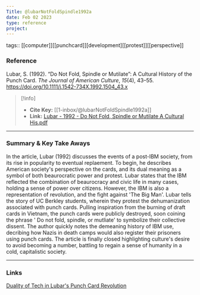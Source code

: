 ```yaml
---
Title: @lubarNotFoldSpindle1992a
date: Feb 02 2023
type: reference
project:
---
```


tags:: [[computer]][[punchcard]][development][[protest]][[perspective]]


### Reference 

Lubar, S. (1992). “Do Not Fold, Spindle or Mutilate”: A Cultural History of the Punch Card. _The Journal of American Culture_, _15_(4), 43–55. https://doi.org/10.1111/j.1542-734X.1992.1504_43.x

> [!info]
> - **Cite Key:** [[1-inbox/@lubarNotFoldSpindle1992a]]
> - **Link:** [Lubar - 1992 - Do Not Fold, Spindle or Mutilate A Cultural His.pdf](file://C:\Users\regsg\Zotero\storage\32K6Y353\Lubar%20-%201992%20-%20Do%20Not%20Fold,%20Spindle%20or%20Mutilate%20A%20Cultural%20His.pdf)


---

### Summary & Key Take Aways

In the article, Lubar (1992) discusses the events of a post-IBM society, from its rise in popularity to eventual replaement. To begin, he describes American society's perspective on the cards, and its dual meaning as a symbol of both beaurocratic power and protest. Lubar states that the IBM reflected the combination of beaurocracy and civic life in many cases, holding a sense of power over citizens.
	However, the IBM is also a representation of revolution, and the fight against 'The Big Man'. Lubar tells the story of UC Berkley students, wherein they protest the dehumanization associated with punch cards. Pulling inspiration from the burning of draft cards in Vietnam, the punch cards were publicly destroyed, soon coining the phrase ' Do not fold, spindle, or mutliate' to symbolize their collective dissent. The author quickly notes the demeaning history of IBM use, decribing how Nazis in death camps would also register their prisoners using punch cards. The article is finally closed highlighting culture's desire to avoid becoming a number, battling to regain a sense of humanity in a cold, capitalistic society.

--- 

### Links

[Duality of Tech in Lubar's Punch Card Revolution](Duality%20of%20Tech%20in%20Lubar's%20Punch%20Card%20Revolution.md)

